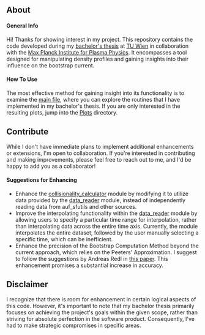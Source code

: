 ## About

#### General Info

Hi! Thanks for showing interest in my project. This repository contains the code developed during my [bachelor's thesis](https://www.youtube.com/watch?v=dQw4w9WgXcQ) at [TU Wien](https://www.tuwien.at/en/) in collaboration with the [Max Planck Institute for Plasma Physics](https://www.ipp.mpg.de/en). It encompasses a tool designed for manipulating density profiles and gaining insights into their influence on the bootstrap current.

#### How To Use

The most effective method for gaining insight into its functionality is to examine the [main file](main.py), where you can explore the routines that I have implemented in my bachelor's thesis. If you are only interested in the resulting plots, jump into the [Plots](Plots/) directory.

## Contribute

While I don't have immediate plans to implement additional enhancements or extensions, I'm open to collaboration. If you're interested in contributing and making improvements, please feel free to reach out to me, and I'd be happy to add you as a collaborator!

#### Suggestions for Enhancing
* Enhance the [collisionality_calculator](collisionality_calculator.py) module by modifying it to utilize data provided by the [data_reader](data_reader.py) module, instead of independently reading data from auf_sfutils and other sources.
* Improve the interpolating functionality within the [data_reader](data_reader.py) module by allowing users to specify a particular time range for interpolation, rather than interpolating data across the entire time axis. Currently, the module interpolates the entire dataset, followed by the user manually selecting a specific time, which can be inefficient.
* Enhance the precision of the Bootstrap Computation Method beyond the current approach, which relies on the Peeters' Approximation. I suggest to follow the suggestions by Andreas Redl in [this paper](https://pubs.aip.org/aip/pop/article-abstract/28/2/022502/124727/A-new-set-of-analytical-formulae-for-the?redirectedFrom=PDF). This enhancement promises a substantial increase in accuracy.

## Disclaimer

I recognize that there is room for enhancement in certain logical aspects of this code. However, it's important to note that my bachelor thesis primarily focuses on achieving the project's goals within the given scope, rather than striving for absolute perfection in the software product. Consequently, I've had to make strategic compromises in specific areas.

